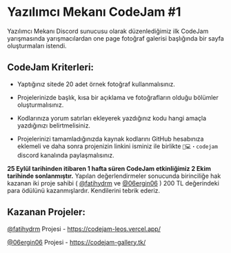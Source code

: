 # Yazılımcı Mekanı CodeJam #1

Yazılımcı Mekanı Discord sunucusu olarak düzenlediğimiz ilk CodeJam yarışmasında 
yarışmacılardan one page fotoğraf galerisi başlığında bir sayfa oluşturmaları istendi.

## CodeJam Kriterleri:

- Yaptığınız sitede 20 adet örnek fotoğraf kullanmalısınız.

- Projelerinizde başlık, kısa bir açıklama ve fotoğrafların olduğu bölümler oluşturmalısınız.

- Kodlarınıza yorum satırları ekleyerek yazdığınız kodu hangi amaçla yazdığınızı belirtmelisiniz.

- Projelerinizi tamamladığınızda kaynak kodlarını GitHub hesabınıza eklemeli ve daha sonra projenizin linkini isminiz ile birlikte `👨💻・codejam` discord kanalında paylaşmalısınız.

**25 Eylül tarihinden itibaren 1 hafta süren CodeJam etkinliğimiz 2 Ekim tarihinde sonlanmıştır.** Yapılan değerlendirmeler sonucunda birinciliğe hak kazanan iki proje sahibi ( [@fatihydrm](https://github.com/fatihydrm) ve [@06ergin06](https://github.com/06ergin06/) ) 200 TL değerindeki para ödülünü kazanmışlardır. Kendilerini tebrik ederiz.

## Kazanan Projeler:

[@fatihydrm](https://github.com/fatihydrm) Projesi - https://codejam-leos.vercel.app/

[@06ergin06](https://github.com/06ergin06) Projesi - https://codejam-gallery.tk/
